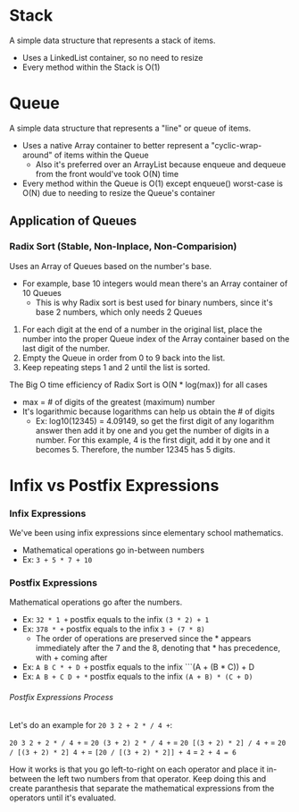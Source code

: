 # Stack
A simple data structure that represents a stack of items.
- Uses a LinkedList container, so no need to resize
- Every method within the Stack is O(1)

# Queue
A simple data structure that represents a "line" or queue of items.
- Uses a native Array container to better represent a "cyclic-wrap-around" of items within the Queue
	- Also it's preferred over an ArrayList because enqueue and dequeue from the front would've took O(N) time
- Every method within the Queue is O(1) except enqueue() worst-case is O(N) due to needing to resize the Queue's container

## Application of Queues
### Radix Sort (Stable, Non-Inplace, Non-Comparision)
Uses an Array of Queues based on the number's base.
- For example, base 10 integers would mean there's an Array container of 10 Queues
	- This is why Radix sort is best used for binary numbers, since it's base 2 numbers, which only needs 2 Queues

1. For each digit at the end of a number in the original list, place the number into the proper Queue index of the Array container based on the last digit of the number.  
2. Empty the Queue in order from 0 to 9 back into the list.  
3. Keep repeating steps 1 and 2 until the list is sorted.  

The Big O time efficiency of Radix Sort is O(N * log(max)) for all cases
- max = # of digits of the greatest (maximum) number
- It's logarithmic because logarithms can help us obtain the # of digits
	- Ex: log10(12345) = 4.09149, so get the first digit of any logarithm answer then add it by one and you get the number of digits in a number. For this example, 4 is the first digit, add it by one and it becomes 5. Therefore, the number 12345 has 5 digits.

# Infix vs Postfix Expressions
### Infix Expressions
We've been using infix expressions since elementary school mathematics.
- Mathematical operations go in-between numbers
- Ex: ```3 + 5 * 7 + 10```

### Postfix Expressions
Mathematical operations go after the numbers.
- Ex: ```32 * 1 +``` postfix equals to the infix ```(3 * 2) + 1```
- Ex: ```378 * +``` postfix equals to the infix ```3 + (7 * 8)```
	- The order of operations are preserved since the * appears immediately after the 7 and the 8, denoting that * has precedence, with + coming after
- Ex: ```A B C * + D +``` postfix equals to the infix ```(A + (B * C)) + D
- Ex: ```A B + C D + *``` postfix equals to the infix ```(A + B) * (C + D)```

###### Postfix Expressions Process
Let's do an example for ```20 3 2 + 2 * / 4 +```:   

```20 3 2 + 2 * / 4 +``` = ```20 (3 + 2) 2 * / 4 +``` = ```20 [(3 + 2) * 2] / 4 +``` = ```20 / [(3 + 2) * 2] 4 +``` = ```[20 / [(3 + 2) * 2]] + 4``` = ```2 + 4 = 6```

How it works is that you go left-to-right on each operator and place it in-between the left two numbers from that operator. Keep doing this and create paranthesis that separate the mathematical expressions from the operators until it's evaluated.
